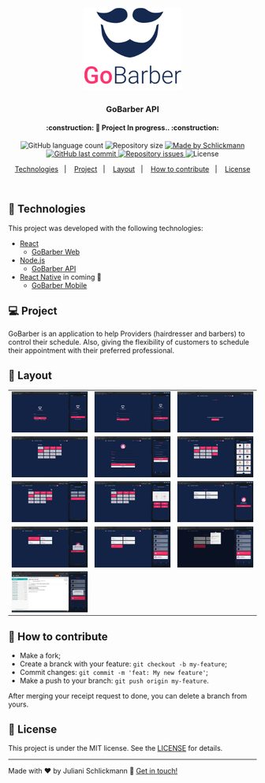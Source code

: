 <h1 align="center">
    <img alt="GoBarber" src="./.github/logo.png" width="200px" />
</h1>

<h3 align="center">
  GoBarber API
</h3>

<h4 align="center"> 
	:construction: 🚀 Project In progress.. :construction:
</h4>

<p align="center">
  <img alt="GitHub language count" src="https://img.shields.io/github/languages/count/Schlickmann/gobarber-api?color=%2304D361">

  <img alt="Repository size" src="https://img.shields.io/github/repo-size/Schlickmann/gobarber-api">
	
  <a href="https://www.linkedin.com/in/juliani-schlickmann-damasceno/" target="_blank">
    <img alt="Made by Schlickmann" src="https://img.shields.io/badge/made%20by-Schlickmann-%2304D361">
  </a>

  <a href="https://github.com/Schlickmann/gobarber-api/commits/master">
    <img alt="GitHub last commit" src="https://img.shields.io/github/last-commit/Schlickmann/gobarber-api">
  </a>

  <a href="https://github.com/Schlickmann/gobarber-api/issues">
    <img alt="Repository issues" src="https://img.shields.io/github/issues/Schlickmann/gobarber-api">
  </a>

  <img alt="License" src="https://img.shields.io/badge/license-MIT-brightgreen">
</p>
<p align="center">
  <a href="#rocket-Technologies">Technologies</a>&nbsp;&nbsp;&nbsp;|&nbsp;&nbsp;&nbsp;
  <a href="#-project">Project</a>&nbsp;&nbsp;&nbsp;|&nbsp;&nbsp;&nbsp;
  <a href="#-layout">Layout</a>&nbsp;&nbsp;&nbsp;|&nbsp;&nbsp;&nbsp;
  <a href="#-how-to-contribute">How to contribute</a>&nbsp;&nbsp;&nbsp;|&nbsp;&nbsp;&nbsp;
  <a href="#memo-license">License</a>
</p>

<br>


## :rocket: Technologies

This project was developed with the following technologies:

- [React](https://reactjs.org)
  - [GoBarber Web](https://github.com/Schlickmann/gobarber-webapp)
- [Node.js](https://nodejs.org/en/) 
  - [GoBarber API](https://github.com/Schlickmann/gobarber-api)
- [React Native](https://facebook.github.io/react-native/) in coming :construction:
  - [GoBarber Mobile](https://github.com/Schlickmann/gobarber-app)

## 💻 Project

<p>GoBarber is an application to help Providers (hairdresser and barbers) to control their schedule. Also, giving the flexibility of customers to schedule their appointment with their preferred professional.</p>

## 🔖 Layout

<table>
  <tbody>
	 <tr>
	   <td><img alt="GoBarber Sign In" src="./.github/01.png" width="200px" /></td>
	   <td><img alt="GoBarber Sign Up" src="./.github/02.png" width="200px" /></td>
	   <td><img alt="GoBarber" src="./.github/03.png" width="200px" /></td>
	 </tr>
	  <tr>
	   <td><img alt="GoBarber" src="./.github/04.png" width="200px" /></td>
	   <td><img alt="GoBarber" src="./.github/05.png" width="200px" /></td>
	   <td><img alt="GoBarber" src="./.github/061.png" width="200px" /></td>
	 </tr>
    <tr>
	   <td><img alt="GoBarber" src="./.github/062.png" width="200px" /></td>
	   <td><img alt="GoBarber" src="./.github/063.png" width="200px" /></td>
	   <td><img alt="GoBarber" src="./.github/064.png" width="200px" /></td>
	 </tr>
    <tr>
	   <td><img alt="GoBarber" src="./.github/065.png" width="200px" /></td>
	   <td><img alt="GoBarber" src="./.github/066.png" width="200px" /></td>
	   <td><img alt="GoBarber" src="./.github/067.png" width="200px" /></td>
	 </tr>
    <tr>
	   <td><img alt="GoBarber" src="./.github/068.png" width="200px" /></td>
	 </tr>
  </tbody>
</table>

## 🤔 How to contribute

- Make a fork;
- Create a branck with your feature: `git checkout -b my-feature`;
- Commit changes: `git commit -m 'feat: My new feature'`;
- Make a push to your branch: `git push origin my-feature`.

After merging your receipt request to done, you can delete a branch from yours.

## :memo: License

This project is under the MIT license. See the [LICENSE](LICENSE) for details.

---

Made with ♥ by Juliani Schlickmann :wave: [Get in touch!](https://www.linkedin.com/in/juliani-schlickmann-damasceno/)


